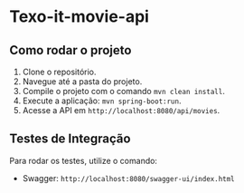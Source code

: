 # Texo-it-movie-api

## Como rodar o projeto

1. Clone o repositório.
2. Navegue até a pasta do projeto.
3. Compile o projeto com o comando `mvn clean install`.
4. Execute a aplicação: `mvn spring-boot:run`.
5. Acesse a API em `http://localhost:8080/api/movies`.

## Testes de Integração

Para rodar os testes, utilize o comando:

* Swagger: `http://localhost:8080/swagger-ui/index.html`